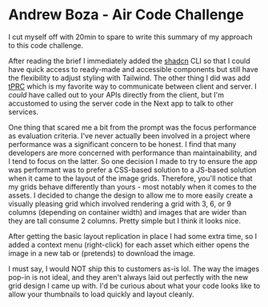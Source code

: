 # Andrew Boza - Air Code Challenge

I cut myself off with 20min to spare to write this summary of my approach to this code challenge.

After reading the brief I immediately added the [shadcn](https://ui.shadcn.com/) CLI so that I could have quick access to ready-made and accessible components but still have the flexibility to adjust styling with Tailwind. The other thing I did was add [tPRC](https://trpc.io/) which is my favorite way to communicate between client and server. I _could_ have called out to your APIs directly from the client, but I'm accustomed to using the server code in the Next app to talk to other services.

One thing that scared me a bit from the prompt was the focus performance as evaluation criteria. I've never actually been involved in a project where performance was a significant concern to be honest. I find that many developers are more concerned with performance than maintainability, and I tend to focus on the latter. So one decision I made to try to ensure the app was performant was to prefer a CSS-based solution to a JS-based solution when it came to the layout of the image grids. Therefore, you'll notice that my grids behave differently than yours - most notably when it comes to the assets. I decided to change the design to allow me to more easily create a visually pleasing grid which involved rendering a grid with 3, 6, or 9 columns (depending on container width) and images that are wider than they are tall consume 2 columns. Pretty simple but I think it looks nice.

After getting the basic layout replication in place I had some extra time, so I added a context menu (right-click) for each asset which either opens the image in a new tab or (pretends) to download the image.

I must say, I would NOT ship this to customers as-is lol. The way the images pop-in is not ideal, and they aren't always laid out perfectly with the new grid design I came up with. I'd be curious about what your code looks like to allow your thumbnails to load quickly and layout cleanly.
